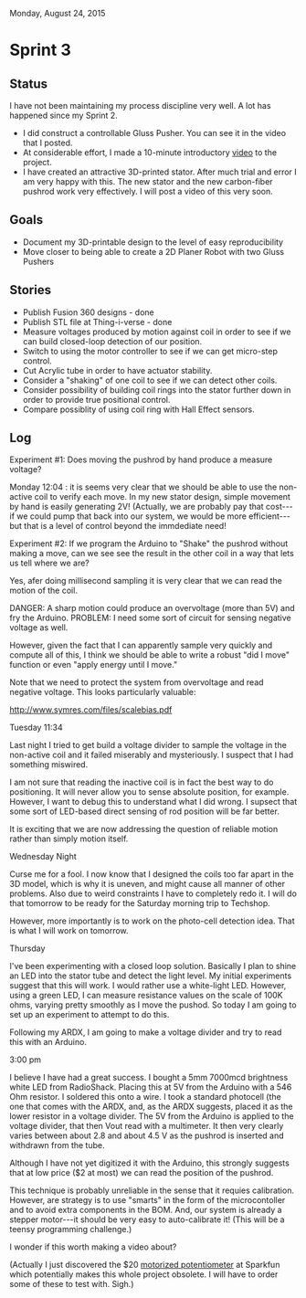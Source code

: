 Monday, August 24, 2015

# Sprint 3

## Status

I have not been maintaining my process discipline very well.  A lot has happened since my Sprint 2.

* I did construct a controllable Gluss Pusher.  You can see it in the video that I posted.
* At considerable effort, I made a 10-minute introductory [video](https://youtu.be/cpzPVwBoE_4) to the project.
* I have created an attractive 3D-printed stator. After much trial and error I am very happy with this. The new stator
and the new carbon-fiber pushrod work very effectively.  I will post a video of this very soon.

## Goals

* Document my 3D-printable design to the level of easy reproducibility
* Move closer to being able to create a 2D Planer Robot with two Gluss Pushers

## Stories

* Publish Fusion 360 designs - done
* Publish STL file at Thing-i-verse - done
* Measure voltages produced by motion against coil in order to see if we can build closed-loop detection of our position.
* Switch to using the motor controller to see if we can get micro-step control.
* Cut Acrylic tube in order to have actuator stability.
* Consider a "shaking" of one coil to see if we can detect other coils.
* Consider possibility of building coil rings into the stator further down in order to provide true positional control.
* Compare possiblity of using coil ring with Hall Effect sensors.

## Log

Experiment #1: Does moving the pushrod by hand produce a measure voltage?

Monday 12:04 : it is seems very clear that we should be able to use the non-active coil to verify each move. In my new stator design, simple movement by hand is easily generating 2V! (Actually, we are probably pay that cost---if we could pump that back into our system, we would be more efficient---but that is a level of control beyond the immdediate need! 

Experiment #2: If we program the Arduino to "Shake" the pushrod without making a move, can we see see the result in the other coil in a way that lets us tell where we are?

Yes, afer doing millisecond sampling it is very clear that we can read the motion of the coil.

DANGER: A sharp motion could produce an overvoltage (more than 5V) and fry the Arduino.
PROBLEM: I need some sort of circuit for sensing negative voltage as well.

However, given the fact that I can apparently sample very quickly and compute all of this, I think we should be able to write a robust "did I move" function or even "apply energy until I move."

Note that we need to protect the system from overvoltage and read negative voltage.  This looks particularly valuable:

http://www.symres.com/files/scalebias.pdf

Tuesday 11:34

Last night I tried to get build a voltage divider to sample the voltage in the non-active coil and it failed miserably and mysteriously.  I suspect that I had something miswired.

I am not sure that reading the inactive coil is in fact the best way to do positioning.  It will never allow you to sense absolute position, for example.  However, I want to debug this to understand what I did wrong.  I supsect that some sort of LED-based direct sensing of rod position will be far better.

It is exciting that we are now addressing the question of reliable motion rather than simply motion itself.

Wednesday Night

Curse me for a fool.  I now know that I designed the coils too far apart in the 3D model, which is why it is uneven, and might cause all manner of other problems.  Also due to weird constraints I have to completely redo it.  I will do that tomorrow to be ready for the Saturday morning trip to Techshop.

However, more importantly is to work on the photo-cell detection idea.  That is what I will work on tomorrow.

Thursday

I've been experimenting with a closed loop solution.  Basically I plan to shine an LED into the stator tube and detect the light level.  My initial experiments suggest that  this will work. I would rather use a white-light LED. However, using a green LED, I can measure resistance values on the scale of 100K ohms, varying pretty smoothly as I move the pushod.  So today I am going to set up an experiment to attempt to do this.

Following my ARDX, I am going to make a voltage divider and try to read this with an Arduino.

3:00 pm

I believe I have had a great success.  I bought a 5mm 7000mcd brightness white LED from RadioShack.  Placing this at 5V from the Arduino with a 546 Ohm resistor. I soldered this onto a wire.  I took a standard photocell (the one that comes with the ARDX, and, as the ARDX suggests, placed it as the lower resistor in a voltage divider.  The 5V from the Arduino is applied to the voltage divider, that then Vout read with a multimeter.  It then very clearly varies between about 2.8 and about 4.5 V as the pushrod is inserted and withdrawn from the tube.

Although I have not yet digitized it with the Arduino, this strongly suggests that at low price ($2 at most) we can read the position of the pushrod.

This technique is probably unreliable in the sense that it requies calibration.  However, are strategy is to use "smarts" in the form of the microcontoller and to avoid extra components in the BOM.  And, our system is already a stepper motor---it should be very easy to auto-calibrate it!  (This will be a teensy programming challenge.)

I wonder if this worth making a video about?

(Actually I just discovered the $20 [motorized potentiometer](https://www.sparkfun.com/products/10976?gclid=Cj0KEQjw6vquBRCow62uo-_J_YYBEiQAMO6HijfyBuLo_aqcKEksxdn2kE-gfHNRWyhovlxQJRjpF4AaAvG_8P8HAQ) at Sparkfun which potentially makes this whole project obsolete. I will have to order some of these to test with. Sigh.)




